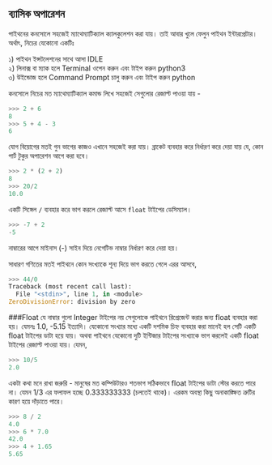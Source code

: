 ## ব্যাসিক অপারেশন

পাইথনের কনসোলে সহজেই ম্যাথেম্যাটিক্যাল ক্যালকুলেশন করা যায়। তাই আবার খুলে ফেলুন পাইথন ইন্টারপ্রেটার। অর্থাৎ, নিচের যেকোনো একটিঃ   

১) পাইথন ইন্সটলেশনের সাথে আসা  IDLE   
২) লিনাক্স বা ম্যাক হলে Terminal ওপেন করুন এবং টাইপ করুন python3   
৩) উইন্ডোজ হলে Command Prompt চালু করুন এবং টাইপ করুন python   

কনসোলে নিচের মত ম্যাথেম্যাটিক্যাল কমান্ড লিখে সহজেই সেগুলোর রেজাল্ট পাওয়া যায় -

```python
>>> 2 + 6
8
>>> 5 + 4 - 3
6
```

যোগ বিয়োগের মতই গুন ভাগের কাজও এখানে সহজেই করা যায়। ব্রাকেট ব্যবহার করে নির্ধারণ করে দেয়া যায় যে, কোন পার্ট টুকুর অপারেশন আগে করা হবে।

```python
>>> 2 * (2 + 2)
8
>>> 20/2
10.0
```
একটি সিঙ্গেল ```/``` ব্যবহার করে ভাগ করলে রেজাল্ট আসে ```float``` টাইপের ডেসিম্যাল।

```python
>>> -7 + 2
-5
```
নাম্বারের আগে মাইনাস (-) সাইন দিয়ে নেগেটিভ নাম্বার নির্ধারণ করে দেয়া হয়।

সাধারণ গণিতের মতই পাইথনে কোন সংখ্যাকে শূন্য দিয়ে ভাগ করতে গেলে এরর আসবে,

```python
>>> 44/0
Traceback (most recent call last):
  File "<stdin>", line 1, in <module>
ZeroDivisionError: division by zero
```

###Float
যে নাম্বার গুলো Integer টাইপের নয় সেগুলোকে পাইথনে রিপ্রেজেন্ট করার জন্য float ব্যবহার করা হয়। যেমনঃ 1.0, -5.15 ইত্যাদি। যেকোনো সংখ্যার মধ্যে একটি দশমিক চিহ্ন ব্যবহার করা মানেই হল সেটি একটি float টাইপের ডাটা হয়ে যায়। অথবা পাইথনে যেকোনো দুটি ইন্টিজার টাইপের সংখ্যাকে ভাগ করলেই একটি float টাইপের রেজাল্ট পাওয়া যায়। যেমন, 

```python
>>> 10/5
2.0
```

একটা কথা মনে রাখা জরুরি - মানুষের মত কম্পিউটারও শতভাগ সঠিকভাবে float টাইপের ডাটা স্টোর করতে পারে না। যেমন 1/3 এর ফলাফল হচ্ছে 0.333333333 (চলতেই থাকে)। এরকম অবস্থা কিছু অনাকাঙ্ক্ষিত ত্রুটির কারণ হয়ে দাঁড়াতে পারে।

```python
>>> 8 / 2
4.0
>>> 6 * 7.0
42.0
>>> 4 + 1.65
5.65
```
